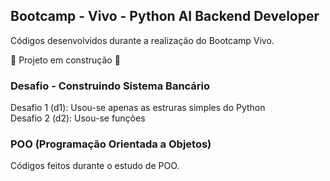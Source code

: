 ## Bootcamp - Vivo - Python AI Backend Developer

Códigos desenvolvidos durante a realização do Bootcamp Vivo.

:construction: Projeto em construção :construction:

### Desafio - Construindo Sistema Bancário

Desafio 1 (d1): Usou-se apenas as estruras simples do Python  
Desafio 2 (d2): Usou-se funções

### POO (Programação Orientada a Objetos)

Códigos feitos durante o estudo de POO.

